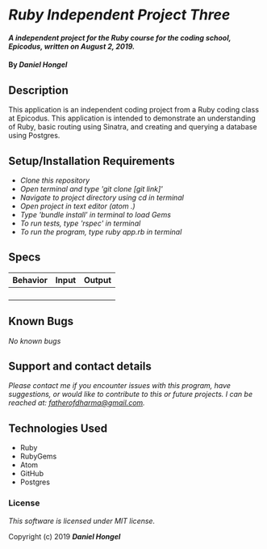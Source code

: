 # _Ruby Independent Project Three_

#### _A independent project for the Ruby course for the coding school, Epicodus, written on August 2, 2019._

#### By _**Daniel Hongel**_

## Description

This application is an independent coding project from a Ruby coding class at Epicodus. This application is intended to demonstrate an understanding of Ruby, basic routing using Sinatra, and creating and querying a database using Postgres.

## Setup/Installation Requirements

* _Clone this repository_
* _Open terminal and type 'git clone [git link]'_
* _Navigate to project directory using cd in terminal_
* _Open project in text editor (atom .)_
* _Type 'bundle install' in terminal to load Gems_
* _To run tests, type 'rspec' in terminal_
* _To run the program, type ruby app.rb in terminal_

## Specs
| Behavior | Input | Output |
| ------------- |:-------------:| -----:|
||||
||||
||||
||||


## Known Bugs

_No known bugs_

## Support and contact details

_Please contact me if you encounter issues with this program, have suggestions, or would like to contribute to this or future projects. I can be reached at:  fatherofdharma@gmail.com._

## Technologies Used

* Ruby
* RubyGems
* Atom
* GitHub
* Postgres

### License
_This software is licensed under MIT license._

Copyright (c) 2019 **_Daniel Hongel_**
